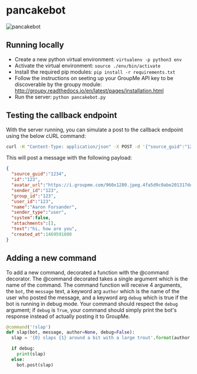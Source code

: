 # pancakebot

![pancakebot](http://i.imgur.com/B4VFEwA.png)

## Running locally

- Create a new python virtual environment: `virtualenv -p python3 env`
- Activate the virtual environment: `source ./env/bin/activate`
- Install the required pip modules: `pip install -r requirements.txt`
- Follow the instructions on seeting up your GroupMe API key to be discoverable by the groupy module: http://groupy.readthedocs.io/en/latest/pages/installation.html
- Run the server: `python pancakebot.py`

## Testing the callback endpoint

With the server running, you can simulate a post to the callback endpoint using
the below cURL command:

```bash
curl -H "Content-Type: application/json" -X POST -d '{"source_guid":"1234","id":"123","avatar_url":"https://i.groupme.com/960x1280.jpeg.4fa5d9c0abe201317de622000a668db8","sender_id":"123","group_id":"123","user_id":"123","name":"Aaron Forsander","sender_type":"user","system":false,"attachments":[],"text":"hi, how are you","created_at":1469591800}' http://127.0.0.1:5555/pancakebot
```

This will post a message with the following payload:

```json
{
  "source_guid":"1234",
  "id":"123",
  "avatar_url":"https://i.groupme.com/960x1280.jpeg.4fa5d9c0abe201317de622000a668db8",
  "sender_id":"123",
  "group_id":"123",
  "user_id":"123",
  "name":"Aaron Forsander",
  "sender_type":"user",
  "system":false,
  "attachments":[],
  "text":"hi, how are you",
  "created_at":1469591800
}
```

## Adding a new command

To add a new command, decorated a function with the @command decorator. The
@command decorated takes a single argument which is the name of the command.
The command function will receive 4 arguments, the `bot`, the `message` text, a
keyword arg `author` which is the name of the user who posted the message, and
a keyword arg `debug` which is true if the bot is running in debug mode. Your
command should respect the `debug` argument; if `debug` is `True`, your command
should simply print the bot's response instead of actually posting it to
GroupMe.

```python
@command('!slap')
def slap(bot, message, author=None, debug=False):
  slap = '{0} slaps {1} around a bit with a large trout'.format(author, message)

  if debug:
    print(slap)
  else:
    bot.post(slap)
```
